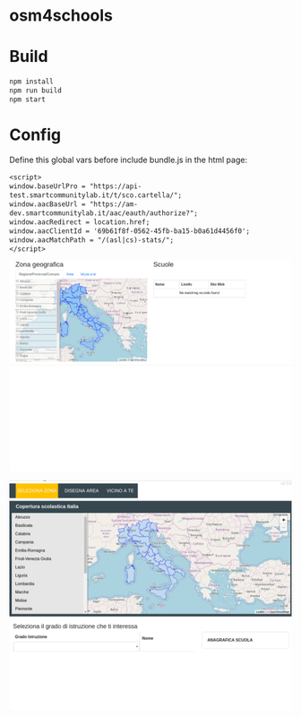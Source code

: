 # osm4schools

# Build

```
npm install
npm run build
npm start
```

# Config

Define this global vars before include bundle.js in the html page:

```
<script>
window.baseUrlPro = "https://api-test.smartcommunitylab.it/t/sco.cartella/";
window.aacBaseUrl = "https://am-dev.smartcommunitylab.it/aac/eauth/authorize?";
window.aacRedirect = location.href;
window.aacClientId = '69b61f8f-0562-45fb-ba15-b0a61d4456f0';
window.aacMatchPath = "/(asl|cs)-stats/";
</script>
```

![screenshot](screenshots/selections.gif)

![screenshot](screenshots/osm4schools.gif)
